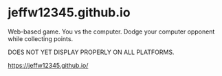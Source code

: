 # jeffw12345.github.io
Web-based game. You vs the computer. Dodge your computer opponent while collecting points. 

DOES NOT YET DISPLAY PROPERLY ON ALL PLATFORMS.

https://jeffw12345.github.io/

